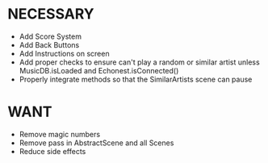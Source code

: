 # NECESSARY
* Add Score System
* Add Back Buttons
* Add Instructions on screen
* Add proper checks to ensure can't play a random or similar artist unless MusicDB.isLoaded and Echonest.isConnected() 
* Properly integrate methods so that the SimilarArtists scene can pause

# WANT
* Remove magic numbers
* Remove pass in AbstractScene and all Scenes
* Reduce side effects

